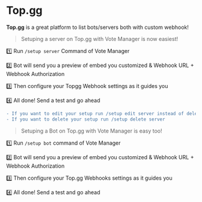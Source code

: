 # Top.gg

**Top.gg** is a great platform to list bots/servers both with custom webhook!

> Setuping a server on Top.gg with Vote Manager is now easiest!

1️⃣ Run `/setup server` Command of Vote Manager

2️⃣ Bot will send you a preview of embed you customized & Webhook URL + Webhook Authorization

3️⃣ Then configure your Topgg Webhook settings as it guides you

4️⃣ All done! Send a test and go ahead

```diff
- If you want to edit your setup run /setup edit server instead of deleting and re-setuping!
- If you want to delete your setup run /setup delete server
```

> Setuping a Bot on Top.gg with Vote Manager is easy too!

1️⃣ Run `/setup bot` command of Vote Manager

2️⃣ Bot will send you a preview of embed you customized & Webhook URL + Webhook Authorization

3️⃣ Then configure your Top.gg Webhooks settings as it guides you

4️⃣ All done! Send a test and go ahead
